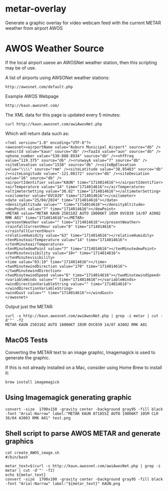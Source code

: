 # metar-overlay
Generate a graphic overlay for video webcam feed with the current METAR weather from airport AWOS

# AWOS Weather Source
If the local airport usese an AWOSNet weather station, then this scripting may be of use.

A list of airports using AWSONet weather stations:

`http://awosnet.com/default.php`

Example AWOS Webpage

`http://kaun.awosnet.com/`



The XML data for this page is updated every 5 minutes:

`curl http://kaun.awosnet.com/awiAwosNet.php`

Which will return data such as:

```
<?xml version="1.0" encoding="UTF-8"?>
<awosnet><airportName value="Auburn Municipal Airport" source="db" /><wmscrId value="kaun" source="db" /><faaId value="aun" source="db" /><phone_number value="530-888-8934" source="db" /><vhfFreq value="119.375" source="db" /><runwayA value="7" source="db" /><siteElevation value="1538" source="db" /><siteBpElevation value="\\\\" source="rmm" /><siteLatitude value="38.95483" source="db" /><siteLongitude value="-121.08172" source="db" /><siteDeviation value="16" source="db" />
<airportIdentifier value="KAUN" time="1714014616"></airportIdentifier>
<airTemperature value="14" time="1714014616"></airTemperature>
<altimeterSetting value="30.02" time="1714014616"></altimeterSetting>
<ceilometer value="OVC039" time="1714014616"></ceilometer>
<date value="25/04/2024" time="1714014616"></date>
<densityAltitude value="" time="1714014616"></densityAltitude>
<dewPoint value="7" time="1714014616"></dewPoint>
<METAR value="METAR KAUN 250310Z AUTO 18006KT 10SM OVC039 14/07 A3002 RMK A01" time="1714014616"></METAR>
<presentWeather value="" time="1714014616"></presentWeather>
<rainfallCurrentHour value="0" time="1714014616"></rainfallCurrentHour>
<relativeHumidity value="63" time="1714014616"></relativeHumidity>
<tenMinuteairTemperature value="14" time="1714014616"></tenMinuteairTemperature>
<tenMinutedewPoint value="7" time="1714014616"></tenMinutedewPoint>
<tenMinutevisibility value="10+" time="1714014616"></tenMinutevisibility>
<time value="03:10" time="1714014616"></time>
<twoMinutewindDirection value="170" time="1714014616"></twoMinutewindDirection>
<twoMinutewindSpeed value="6" time="1714014616"></twoMinutewindSpeed>
<variableWinds value="" time="1714014616"></variableWinds>
<windDirectionVariableString value="" time="1714014616"></windDirectionVariableString>
<windGust value="" time="1714014616"></windGust>
</awosnet>
```

Output just the METAR:
```
curl -s http://kaun.awosnet.com/awiAwosNet.php | grep -i metar | cut -d'"' -f2
METAR KAUN 250310Z AUTO 18006KT 10SM OVC039 14/07 A3002 RMK A01
```

## MacOS Tests
Converting the METAR text to an image graphic, Imagemagick is used to generate the graphic.

If this is not already installed on a Mac, consider using Home Brew to install it:

`brew install imagemagick`

## Using Imagemagick generating graphic

`convert -size  1700x150 -gravity center -background gray95 -fill black -font "Arial-Narrow" label:"METAR KAUN 071855Z AUTO 19006KT 10SM CLR 36/04 A3003 RMK A01" test.png`

## Shell script to parse AWOS METAR and generate graphics

```
cat create_AWOS_image.sh 
#/bin/bash

metar_text=$(curl -s http://kaun.awosnet.com/awiAwosNet.php | grep -i metar | cut -d'"' -f2) 
echo ${metar_text}
convert -size  1700x100 -gravity center -background gray95 -fill black -font "Arial-Narrow" label:"${metar_text}" KAUN.png
```


